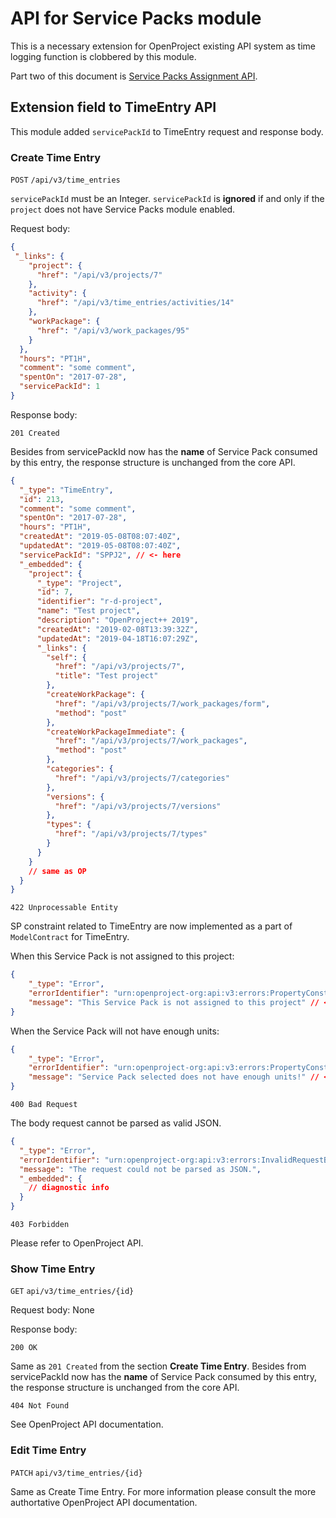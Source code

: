 # API for Service Packs module

This is a necessary extension for OpenProject existing API system as time logging function is clobbered by this module.

Part two of this document is [Service Packs Assignment API](api_Service_Packs_Assignment.md).

## Extension field to TimeEntry API

This module added `servicePackId` to TimeEntry request and response body.

### Create Time Entry

`POST` `/api/v3/time_entries`

`servicePackId` must be an Integer. `servicePackId` is **ignored** if and only if the `project` does not have Service Packs module enabled.

Request body:

```json
{
 "_links": {
    "project": {
      "href": "/api/v3/projects/7"
    },
    "activity": {
      "href": "/api/v3/time_entries/activities/14"
    },
    "workPackage": {
      "href": "/api/v3/work_packages/95"
    }
  },
  "hours": "PT1H",
  "comment": "some comment",
  "spentOn": "2017-07-28",
  "servicePackId": 1
}
```

Response body:

`201 Created`

Besides from servicePackId now has the **name** of Service Pack consumed by this entry, the response structure is unchanged from the core API.

~~~json
{
  "_type": "TimeEntry",
  "id": 213,
  "comment": "some comment",
  "spentOn": "2017-07-28",
  "hours": "PT1H",
  "createdAt": "2019-05-08T08:07:40Z",
  "updatedAt": "2019-05-08T08:07:40Z",
  "servicePackId": "SPPJ2", // <- here
  "_embedded": {
    "project": {
      "_type": "Project",
      "id": 7,
      "identifier": "r-d-project",
      "name": "Test project",
      "description": "OpenProject++ 2019",
      "createdAt": "2019-02-08T13:39:32Z",
      "updatedAt": "2019-04-18T16:07:29Z",
      "_links": {
        "self": {
          "href": "/api/v3/projects/7",
          "title": "Test project"
        },
        "createWorkPackage": {
          "href": "/api/v3/projects/7/work_packages/form",
          "method": "post"
        },
        "createWorkPackageImmediate": {
          "href": "/api/v3/projects/7/work_packages",
          "method": "post"
        },
        "categories": {
          "href": "/api/v3/projects/7/categories"
        },
        "versions": {
          "href": "/api/v3/projects/7/versions"
        },
        "types": {
          "href": "/api/v3/projects/7/types"
        }
      }
    }
    // same as OP
  }
}
~~~

`422 Unprocessable Entity`

SP constraint related to TimeEntry are now implemented as a part of `ModelContract` for TimeEntry.

When this Service Pack is not assigned to this project:

~~~json
{
    "_type": "Error",
    "errorIdentifier": "urn:openproject-org:api:v3:errors:PropertyConstraintViolation",
    "message": "This Service Pack is not assigned to this project" // <- this line
}
~~~

When the Service Pack will not have enough units:

~~~json
{
    "_type": "Error",
    "errorIdentifier": "urn:openproject-org:api:v3:errors:PropertyConstraintViolation",
    "message": "Service Pack selected does not have enough units!" // <- this line
}
~~~

`400 Bad Request`

The body request cannot be parsed as valid JSON.

~~~json
{
  "_type": "Error",
  "errorIdentifier": "urn:openproject-org:api:v3:errors:InvalidRequestBody",
  "message": "The request could not be parsed as JSON.",
  "_embedded": {
    // diagnostic info
  }
}
~~~

`403 Forbidden`

Please refer to OpenProject API.

### Show Time Entry

`GET` `api/v3/time_entries/{id}`

Request body: None

Response body:

`200 OK`

Same as `201 Created` from the section **Create Time Entry**. Besides from servicePackId now has the **name** of Service Pack consumed by this entry, the response structure is unchanged from the core API.

`404 Not Found`

See OpenProject API documentation.

### Edit Time Entry

`PATCH` `api/v3/time_entries/{id}`

Same as Create Time Entry. For more information please consult the more authortative OpenProject API documentation.

